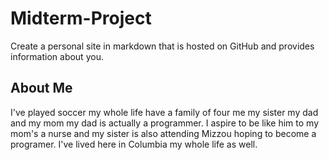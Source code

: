 # Midterm-Project
Create a personal site in markdown that is hosted on GitHub and provides information about you.
## About Me
I've played soccer my whole life have a family of four me my sister my dad and my mom my  dad is actually a programmer. I aspire to be like him to my mom's a nurse and my sister is also attending Mizzou hoping to become a programer. I've lived here in Columbia my whole life as well.
